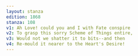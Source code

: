 ```yaml
---
layout: stanza
edition: 1868
stanza: 108
v1: Ah Love! could you and I with Fate conspire
v2: To grasp this sorry Scheme of Things entire,
v3: Would not we shatter it to bits--and then
v4: Re-mould it nearer to the Heart's Desire!
---
```


